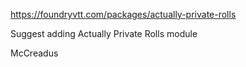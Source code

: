 https://foundryvtt.com/packages/actually-private-rolls

Suggest adding Actually Private Rolls module

McCreadus


